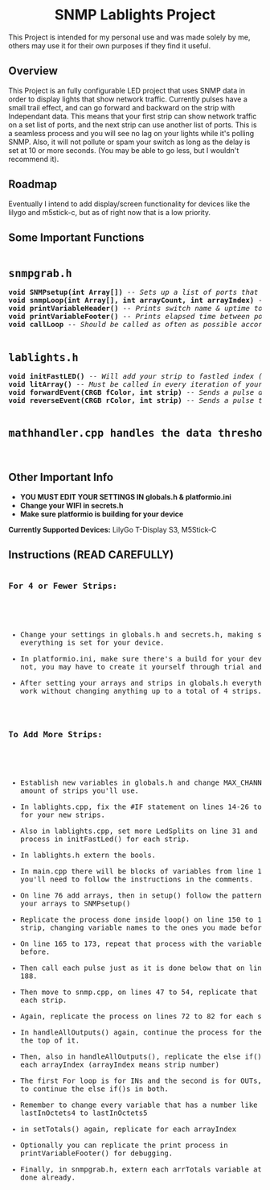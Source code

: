 <!DOCTYPE HTML>
<html>
<head>
</head>

<h1 align="center">SNMP Lablights Project</h1>
<p>This Project is intended for my personal use and was made solely by me, others may use it for their own purposes if they find it useful.</p>

<h2>Overview</h2>
This Project is an fully configurable LED project that uses SNMP data in order to display lights that show network traffic. 
Currently pulses have a small trail effect, and can go forward and backward on the strip with Independant data. 
This means that your first strip can show network traffic on a set list of ports, and the next strip can use another list of ports. 
This is a seamless process and you will see no lag on your lights while it's polling SNMP. 
Also, it will not pollute or spam your switch as long as the delay is set at 10 or more seconds. 
(You may be able to go less, but I wouldn't recommend it).

<h2>Roadmap</h2>
Eventually I intend to add display/screen functionality for devices like the lilygo and m5stick-c, but as of right now that is a low priority.
<p></p>

<h2>Some Important Functions</h2>
<div class="box">
  <pre><h2>snmpgrab.h</h2><b>void SNMPsetup(int Array[])</b> -- <i>Sets up a list of ports that you will be pulling data from.</i>
<b>void snmpLoop(int Array[], int arrayCount, int arrayIndex)</b> -- <i>Calculates the average difference in data since the last poll coming IN and OUT of the switch.</i>
<b>void printVariableHeader()</b> -- <i>Prints switch name & uptime to serial monitor.</i>
<b>void printVariableFooter()</b> -- <i>Prints elapsed time between polls and summary of data.</i>
<b>void callLoop</b> -- <i>Should be called as often as possible according to SNMP library documentation</i>

<h2>lablights.h</h2><b>void initFastLED()</b> -- <i>Will add your strip to fastled index (required)</i>
<b>void litArray()</b> -- <i>Must be called in every iteration of your main loop() function (runs as a frame)</i>
<b>void forwardEvent(CRGB fColor, int strip)</b> -- <i>Sends a pulse down the strip from index 0.</i>
<b>void reverseEvent(CRGB rColor, int strip)</b> -- <i>Sends a pulse towards the beginning from the end of the strip.</i>

<h2>mathhandler.cpp handles the data thresholds for colors and pulse amounts, change it to your liking.</h2>
</pre>
</div>

<h2>Other Important Info</h2>

- <b>YOU MUST EDIT YOUR SETTINGS IN globals.h & platformio.ini</b>
- <b>Change your WIFI in secrets.h</b>
- <b>Make sure platformio is building for your device</b>

<p></p>
<b>Currently Supported Devices:</b> LilyGo T-Display S3, M5Stick-C

<h2>Instructions (READ CAREFULLY)</h2>
<div class="box"><pre><h3>For 4 or Fewer Strips:</h3>
  
- Change your settings in globals.h and secrets.h, making sure everything is set for your device.
- In platformio.ini, make sure there's a build for your device, if not, you may have to create it yourself through trial and error.
- After setting your arrays and strips in globals.h everything should work without changing anything up to a total of 4 strips.

<h3>To Add More Strips:</h3>

- Establish new variables in globals.h and change MAX_CHANNELS to the amount of strips you'll use.
- In lablights.cpp, fix the #IF statement on lines 14-26 to add bools for your new strips.
- Also in lablights.cpp, set more LedSplits on line 31 and repeat the process in initFastLed() for each strip.
- In lablights.h extern the bools.
- In main.cpp there will be blocks of variables from line 15 to 67, you'll need to follow the instructions in the comments.
- On line 76 add arrays, then in setup() follow the pattern and add your arrays to SNMPsetup()
- Replicate the process done inside loop() on line 150 to 162 for each strip, changing variable names to the ones you made before.
- On line 165 to 173, repeat that process with the variables you made before.
- Then call each pulse just as it is done below that on lines 178 to 188.
- Then move to snmp.cpp, on lines 47 to 54, replicate that process for each strip.
- Again, replicate the process on lines 72 to 82 for each strip.
- In handleAllOutputs() again, continue the process for the totals at the top of it.
- Then, also in handleAllOutputs(), replicate the else if() loops for each arrayIndex (arrayIndex means strip number)
- The first For loop is for INs and the second is for OUTs, you need to continue the else if()s in both.
- Remember to change every variable that has a number like lastInOctets4 to lastInOctets5
- in setTotals() again, replicate for each arrayIndex
- Optionally you can replicate the print process in printVariableFooter() for debugging.
- Finally, in snmpgrab.h, extern each arrTotals variable at the top as done already.</pre></div>
</html>
